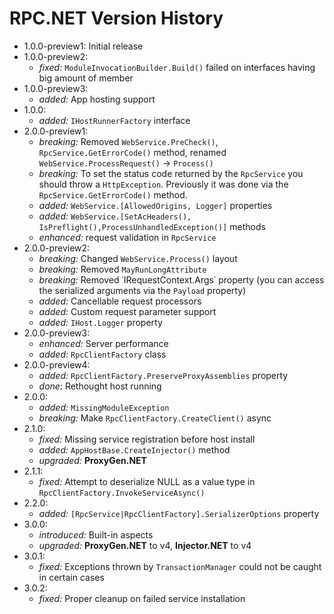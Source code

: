 # RPC.NET Version History
- 1.0.0-preview1: Initial release
- 1.0.0-preview2:
  - *fixed:* `ModuleInvocationBuilder.Build()` failed on interfaces having big amount of member
- 1.0.0-preview3:
  - *added:* App hosting support
- 1.0.0:
  - *added:* `IHostRunnerFactory` interface
- 2.0.0-preview1:
  - *breaking:* Removed `WebService.PreCheck()`, `RpcService.GetErrorCode()` method, renamed `WebService.ProcessRequest()` -> `Process()`
  - *breaking:* To set the status code returned by the `RpcService` you should throw a `HttpException`. Previously it was done via the `RpcService.GetErrorCode()` method.
  - *added:* `WebService.[AllowedOrigins, Logger]` properties
  - *added:* `WebService.[SetAcHeaders(), IsPreflight(),ProcessUnhandledException()]` methods
  - *enhanced:* request validation in `RpcService`
- 2.0.0-preview2:
  - *breaking:* Changed `WebService.Process()` layout
  - *breaking:* Removed `MayRunLongAttribute`
  - *breaking:* Removed ˙IRequestContext.Args˙ property (you can access the serialized arguments via the `Payload` property)
  - *added:* Cancellable request processors
  - *added:* Custom request parameter support
  - *added:* `IHost.Logger` property
- 2.0.0-preview3:
  - *enhanced:* Server performance
  - *added:* `RpcClientFactory` class
- 2.0.0-preview4:
  - *added:* `RpcClientFactory.PreserveProxyAssemblies` property
  - *done:* Rethought host running
- 2.0.0:
  - *added:* `MissingModuleException`
  - *breaking:* Make `RpcClientFactory.CreateClient()` async
- 2.1.0:
  - *fixed:* Missing service registration before host install
  - *added:* `AppHostBase.CreateInjector()` method
  - *upgraded:* **ProxyGen.NET**
- 2.1.1:
  - *fixed:* Attempt to deserialize NULL as a value type in `RpcClientFactory.InvokeServiceAsync()`
- 2.2.0:
  - *added:* `[RpcService|RpcClientFactory].SerializerOptions` property
- 3.0.0:
  - *introduced:* Built-in aspects
  - *upgraded:* **ProxyGen.NET** to v4, **Injector.NET** to v4
- 3.0.1:
  - *fixed:* Exceptions thrown by `TransactionManager` could not be caught in certain cases
- 3.0.2:
  - *fixed:* Proper cleanup on failed service installation